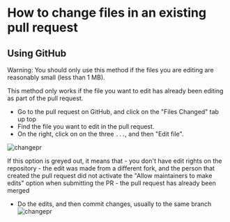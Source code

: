 # How to change files in an existing pull request

## Using GitHub

Warning: You should only use this method if the files you are editing are reasonably small (less than 1 MB).

This method only works if the file you want to edit has already been editing as part of the pull request.

- Go to the pull request on GitHub, and click on the "Files Changed" tab up top
- Find the file you want to edit in the pull request.
- On the right, click on on the three `...`, and then "Edit file".

![changepr](../images/changing_pr.png)

If this option is greyed out, it means that - you don't have edit rights on the repository - the edit was made from a different fork, and the person that created the pull request did not activate the "Allow maintainers to make edits" option when submitting the PR - the pull request has already been merged

- Do the edits, and then commit changes, usually to the same branch
  ![changepr](../images/changing_pr_commit.png)
